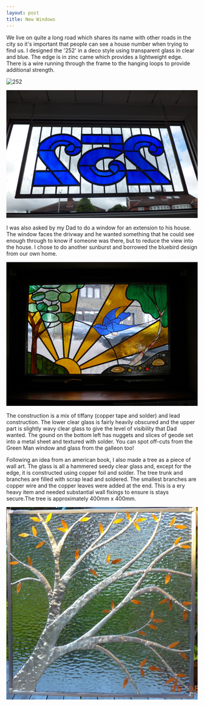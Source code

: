 ```yaml
---
layout: post
title: New Windows
---
```


We live on quite a long road which shares its name with other roads in the city so it's important that people can see a house number when trying to find us. I designed the '252' in a deco style using transparent glass in clear and blue. The edge is in zinc came which provides a lightweight edge. There is a wire running through the frame to the hanging loops to provide additional strength.

![252](https://github.com/Harrysdad2/Harrysdad2.github.io/blob/master/images/252%20Front%20(2).jpg?raw=true)

![252 back](https://github.com/Harrysdad2/Harrysdad2.github.io/blob/master/images/252%20Back.jpg?raw=true)

I was also asked by my Dad to do a window for an extension to his house. The window faces the drivway and he wanted something that he could see enough through to know if someone was there, but to reduce the view into the house. I chose to do another sunburst and borrowed the bluebird design from our own home.

![Dads Window](https://github.com/Harrysdad2/Harrysdad2.github.io/blob/master/images/dadswindow.jpg?raw=true)

The construction is a mix of tiffany (copper tape and solder) and lead construction. The lower clear glass is fairly heavily obscured and the upper part is slightly wavy clear glass to give the level of visibility that Dad wanted. The gound on the bottom left has nuggets and slices of geode set into a metal sheet and textured with solder. You can spot off-cuts from the Green Man window and glass from the galleon too!

Following an idea from an american book, I also made a tree as a piece of wall art. The glass is all a hammered seedy clear glass and, except for the edge, it is constructed using copper foil and solder. The tree trunk and branches are filled with scrap lead and soldered. The smallest branches are copper wire and the copper leaves were added at the end. This is a ery heavy item and needed substantial wall fixings to ensure is stays secure.The tree is approximately 400mm x 400mm.

![Tree](https://github.com/Harrysdad2/Harrysdad2.github.io/blob/master/images/Tree%20Panel.jpg?raw=true)
